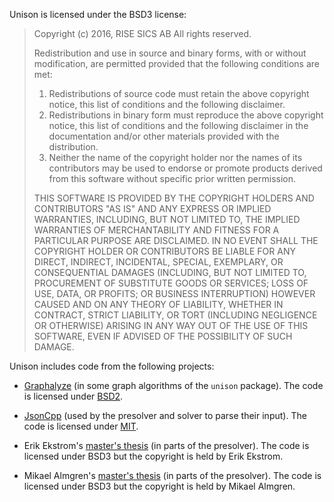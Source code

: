 Unison is licensed under the BSD3 license:

>  Copyright (c) 2016, RISE SICS AB
>  All rights reserved.
>
>  Redistribution and use in source and binary forms, with or without
>  modification, are permitted provided that the following conditions are met:
>  1. Redistributions of source code must retain the above copyright notice,
>     this list of conditions and the following disclaimer.
>  2. Redistributions in binary form must reproduce the above copyright notice,
>     this list of conditions and the following disclaimer in the documentation
>     and/or other materials provided with the distribution.
>  3. Neither the name of the copyright holder nor the names of its contributors
>     may be used to endorse or promote products derived from this software
>     without specific prior written permission.
>
>  THIS SOFTWARE IS PROVIDED BY THE COPYRIGHT HOLDERS AND CONTRIBUTORS "AS IS"
>  AND ANY EXPRESS OR IMPLIED WARRANTIES, INCLUDING, BUT NOT LIMITED TO, THE
>  IMPLIED WARRANTIES OF MERCHANTABILITY AND FITNESS FOR A PARTICULAR PURPOSE
>  ARE DISCLAIMED. IN NO EVENT SHALL THE COPYRIGHT HOLDER OR CONTRIBUTORS BE
>  LIABLE FOR ANY DIRECT, INDIRECT, INCIDENTAL, SPECIAL, EXEMPLARY, OR
>  CONSEQUENTIAL DAMAGES (INCLUDING, BUT NOT LIMITED TO, PROCUREMENT OF
>  SUBSTITUTE GOODS OR SERVICES; LOSS OF USE, DATA, OR PROFITS; OR BUSINESS
>  INTERRUPTION) HOWEVER CAUSED AND ON ANY THEORY OF LIABILITY, WHETHER IN
>  CONTRACT, STRICT LIABILITY, OR TORT (INCLUDING NEGLIGENCE OR OTHERWISE)
>  ARISING IN ANY WAY OUT OF THE USE OF THIS SOFTWARE, EVEN IF ADVISED OF THE
>  POSSIBILITY OF SUCH DAMAGE.

Unison includes code from the following projects:

- [Graphalyze](https://hackage.haskell.org/package/Graphalyze) (in some graph
  algorithms of the `unison` package). The code is licensed under
  [BSD2](https://hackage.haskell.org/package/Graphalyze/src/LICENSE).

- [JsonCpp](https://github.com/open-source-parsers/jsoncpp) (used by the
  presolver and solver to parse their input). The code is licensed under
  [MIT](https://github.com/open-source-parsers/jsoncpp/blob/master/LICENSE).

- Erik Ekstrom's [master's
  thesis](https://www.sics.se/%7ercas/teaching/ErikEkstrom_2015.pdf) (in parts
  of the presolver). The code is licensed under BSD3 but the copyright is held
  by Erik Ekstrom.

- Mikael Almgren's [master's
  thesis](https://www.sics.se/%7ercas/teaching/MikaelAlmgren_2015.pdf) (in parts
  of the presolver). The code is licensed under BSD3 but the copyright is held
  by Mikael Almgren.